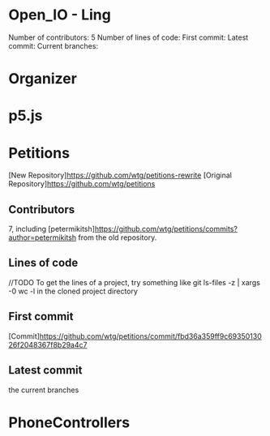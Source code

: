 # Open_IO - Ling
Number of contributors: 5
Number of lines of code: 
First commit: 
Latest commit: 
Current branches: 

# Organizer


# p5.js


# Petitions
[New Repository]https://github.com/wtg/petitions-rewrite
[Original Repository]https://github.com/wtg/petitions
## Contributors
7, including [petermikitsh]https://github.com/wtg/petitions/commits?author=petermikitsh from the old repository.
## Lines of code
//TODO
To get the lines of a project, try something like git ls-files -z | xargs -0 wc -l in the cloned project directory
## First commit
[Commit]https://github.com/wtg/petitions/commit/fbd36a359ff9c6935013026f2048367f8b29a4c7
## Latest commit
the current branches

# PhoneControllers


